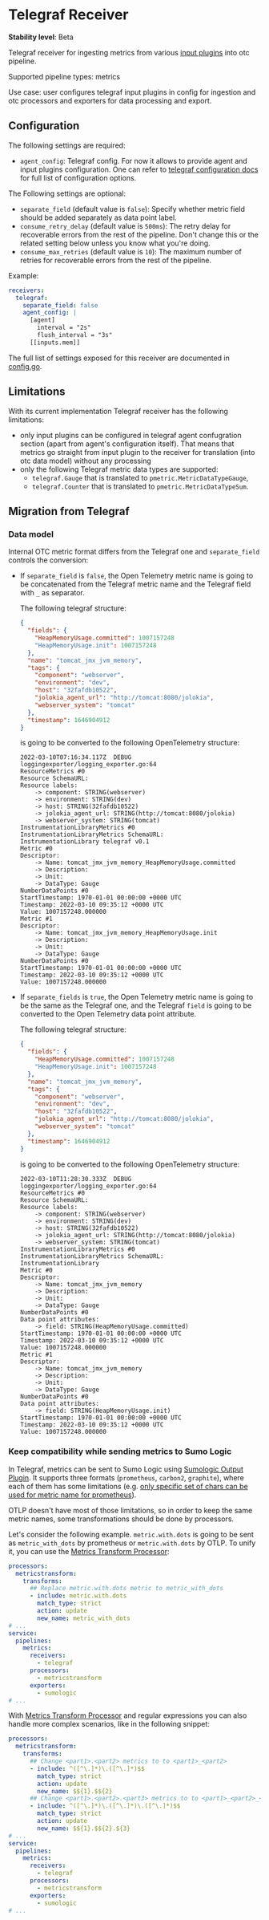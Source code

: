 # Telegraf Receiver

**Stability level**: Beta

Telegraf receiver for ingesting metrics from various [input plugins][input_plugins]
into otc pipeline.

Supported pipeline types: metrics

Use case: user configures telegraf input plugins in config for ingestion and otc
processors and exporters for data processing and export.

[input_plugins]: https://github.com/SumoLogic/telegraf/tree/v1.22.0-sumo-4/plugins/inputs

## Configuration

The following settings are required:

- `agent_config`: Telegraf config. For now it allows to provide agent and input
  plugins configuration. One can refer to
  [telegraf configuration docs][telegraf_config_docs] for full list of
  configuration options.

The Following settings are optional:

- `separate_field` (default value is `false`): Specify whether metric field
  should be added separately as data point label.
- `consume_retry_delay` (default value is `500ms`): The retry delay for recoverable
  errors from the rest of the pipeline. Don't change this or the related setting below
  unless you know what you're doing.
- `consume_max_retries` (default value is `10`): The maximum number of retries for recoverable
  errors from the rest of the pipeline.

Example:

```yaml
receivers:
  telegraf:
    separate_field: false
    agent_config: |
      [agent]
        interval = "2s"
        flush_interval = "3s"
      [[inputs.mem]]
```

The full list of settings exposed for this receiver are documented in
[config.go](./config.go).

[telegraf_config_docs]: https://github.com/SumoLogic/telegraf/blob/v1.22.0-sumo-4/docs/CONFIGURATION.md

## Limitations

With its current implementation Telegraf receiver has the following limitations:

- only input plugins can be configured in telegraf agent confugration section
  (apart from agent's configuration itself). That means that metrics go straight
  from input plugin to the receiver for translation (into otc data model) without
  any processing
- only the following Telegraf metric data types are supported:
  - `telegraf.Gauge` that is translated to `pmetric.MetricDataTypeGauge`,
  - `telegraf.Counter` that is translated to `pmetric.MetricDataTypeSum`.

## Migration from Telegraf

### Data model

Internal OTC metric format differs from the Telegraf one and `separate_field` controls the conversion:

- If `separate_field` is `false`, the Open Telemetry metric name is going to be concatenated from the Telegraf metric name
  and the Telegraf field with `_` as separator.

  The following telegraf structure:

  ```json
  {
    "fields": {
      "HeapMemoryUsage.committed": 1007157248
      "HeapMemoryUsage.init": 1007157248
    },
    "name": "tomcat_jmx_jvm_memory",
    "tags": {
      "component": "webserver",
      "environment": "dev",
      "host": "32fafdb10522",
      "jolokia_agent_url": "http://tomcat:8080/jolokia",
      "webserver_system": "tomcat"
    },
    "timestamp": 1646904912
  }
  ```

  is going to be converted to the following OpenTelemetry structure:

  ```console
  2022-03-10T07:16:34.117Z  DEBUG loggingexporter/logging_exporter.go:64
  ResourceMetrics #0
  Resource SchemaURL:
  Resource labels:
      -> component: STRING(webserver)
      -> environment: STRING(dev)
      -> host: STRING(32fafdb10522)
      -> jolokia_agent_url: STRING(http://tomcat:8080/jolokia)
      -> webserver_system: STRING(tomcat)
  InstrumentationLibraryMetrics #0
  InstrumentationLibraryMetrics SchemaURL:
  InstrumentationLibrary telegraf v0.1
  Metric #0
  Descriptor:
      -> Name: tomcat_jmx_jvm_memory_HeapMemoryUsage.committed
      -> Description:
      -> Unit:
      -> DataType: Gauge
  NumberDataPoints #0
  StartTimestamp: 1970-01-01 00:00:00 +0000 UTC
  Timestamp: 2022-03-10 09:35:12 +0000 UTC
  Value: 1007157248.000000
  Metric #1
  Descriptor:
      -> Name: tomcat_jmx_jvm_memory_HeapMemoryUsage.init
      -> Description:
      -> Unit:
      -> DataType: Gauge
  NumberDataPoints #0
  StartTimestamp: 1970-01-01 00:00:00 +0000 UTC
  Timestamp: 2022-03-10 09:35:12 +0000 UTC
  Value: 1007157248.000000
  ```

- If `separate_fields` is `true`, the Open Telemetry metric name is going to be the same as the Telegraf one,
  and the Telegraf `field` is going to be converted to the Open Telemetry data point attribute.

  The following telegraf structure:

  ```json
  {
    "fields": {
      "HeapMemoryUsage.committed": 1007157248
      "HeapMemoryUsage.init": 1007157248
    },
    "name": "tomcat_jmx_jvm_memory",
    "tags": {
      "component": "webserver",
      "environment": "dev",
      "host": "32fafdb10522",
      "jolokia_agent_url": "http://tomcat:8080/jolokia",
      "webserver_system": "tomcat"
    },
    "timestamp": 1646904912
  }
  ```

  is going to be converted to the following OpenTelemetry structure:

  ```console
  2022-03-10T11:28:30.333Z  DEBUG loggingexporter/logging_exporter.go:64
  ResourceMetrics #0
  Resource SchemaURL:
  Resource labels:
      -> component: STRING(webserver)
      -> environment: STRING(dev)
      -> host: STRING(32fafdb10522)
      -> jolokia_agent_url: STRING(http://tomcat:8080/jolokia)
      -> webserver_system: STRING(tomcat)
  InstrumentationLibraryMetrics #0
  InstrumentationLibraryMetrics SchemaURL:
  InstrumentationLibrary
  Metric #0
  Descriptor:
      -> Name: tomcat_jmx_jvm_memory
      -> Description:
      -> Unit:
      -> DataType: Gauge
  NumberDataPoints #0
  Data point attributes:
      -> field: STRING(HeapMemoryUsage.committed)
  StartTimestamp: 1970-01-01 00:00:00 +0000 UTC
  Timestamp: 2022-03-10 09:35:12 +0000 UTC
  Value: 1007157248.000000
  Metric #1
  Descriptor:
      -> Name: tomcat_jmx_jvm_memory
      -> Description:
      -> Unit:
      -> DataType: Gauge
  NumberDataPoints #0
  Data point attributes:
      -> field: STRING(HeapMemoryUsage.init)
  StartTimestamp: 1970-01-01 00:00:00 +0000 UTC
  Timestamp: 2022-03-10 09:35:12 +0000 UTC
  Value: 1007157248.000000
  ```

  </details>

### Keep compatibility while sending metrics to Sumo Logic

In Telegraf, metrics can be sent to Sumo Logic using [Sumologic Output Plugin][sumologic_output_plugin].
It supports three formats (`prometheus`, `carbon2`, `graphite`),
where each of them has some limitations (e.g. [only specific set of chars can be used for metric name for prometheus][prometheus_data_model]).

OTLP doesn't have most of those limitations, so in order to keep the same metric names, some transformations should be done by processors.

Let's consider the following example.
`metric.with.dots` is going to be sent as `metric_with_dots` by prometheus or `metric.with.dots` by OTLP.
To unify it, you can use the [Metrics Transform Processor][metricstransformprocessor]:

```yaml
processors:
  metricstransform:
    transforms:
      ## Replace metric.with.dots metric to metric_with_dots
      - include: metric.with.dots
        match_type: strict
        action: update
        new_name: metric_with_dots
# ...
service:
  pipelines:
    metrics:
      receivers:
        - telegraf
      processors:
        - metricstransform
      exporters:
        - sumologic
# ...
```

With [Metrics Transform Processor][metricstransformprocessor] and regular expressions you can also handle more complex scenarios,
like in the following snippet:

```yaml
processors:
  metricstransform:
    transforms:
      ## Change <part1>.<part2> metrics to to <part1>_<part2>
      - include: ^([^\.]*)\.([^\.]*)$$
        match_type: strict
        action: update
        new_name: $${1}.$${2}
      ## Change <part1>.<part2>.<part3> metrics to to <part1>_<part2>_<part3>
      - include: ^([^\.]*)\.([^\.]*)\.([^\.]*)$$
        match_type: strict
        action: update
        new_name: $${1}.$${2}.${3}
# ...
service:
  pipelines:
    metrics:
      receivers:
        - telegraf
      processors:
        - metricstransform
      exporters:
        - sumologic
# ...
```

[prometheus_data_model]: https://prometheus.io/docs/concepts/data_model/#metric-names-and-labels
[sumologic_output_plugin]: https://github.com/influxdata/telegraf/tree/master/plugins/outputs/sumologic
[metricstransformprocessor]: https://github.com/open-telemetry/opentelemetry-collector-contrib/tree/v0.136.0/processor/metricstransformprocessor

